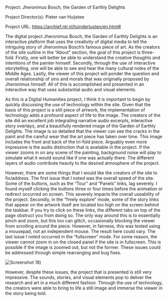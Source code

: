 Project:
Jheronimus Bosch, the Garden of Earthly Delights

Project Director(s):
Pieter van Huijstee

Project URL:
https://archief.ntr.nl/tuinderlusten/en.html#

The digital project Jheronimus Bosch, the Garden of Earthly Delights is an interactive platform that uses the creativity of digital media to tell the intriguing story of Jheronimus Bosch’s famous piece of art. As the creators of the site outline in the “About” section, the goal of this project is three-fold. Firstly, one will better be able to understand the creative thoughts and intentions of the painter himself. Secondly, through the use of interactive storytelling, one will be able to see and hear the many cultural notes of the Middle Ages. Lastly, the viewer of this project will ponder the question and overall relationship of sins and morals that was originally proposed by Jheronimus himself. All of this is accomplished and presented in an interactive way that uses substantial audio and visual elements.

As this is a Digital Humanities project, I think it is important to begin by quickly discussing the use of technology within the site. Given that the basis of this project is a still piece of artwork, the implementation of technology adds a profound aspect of life to the image. The creators of the site did an excellent job integrating narrative audio excerpts, interactive story overlays, and a beautifully rendered image of the Garden of Earthly Delights. The image is so detailed that the viewer can see the cracks in the paint and the careful wear that the art piece has taken over time. This image includes the front and back of the tri-fold piece. Arguably even more impressive is the audio distinction that is available in the project. If the viewer zooms in on any scene of the painting, background noise will play to simulate what it would sound like if one was actually there. The different layers of audio contribute heavily to the desired atmosphere of the project.

However, there are some things that I would like the creators of the site to fix/address. The first issue that I noted was the overall speed of the site. Some of the buttons, such as the “Tour” and “Panels” links, lag severely. I found myself clicking the buttons three or four times before the animation or redirect occurred on screen. This severely impacts the overall useability of the project. Secondly, in the “freely explore” mode, some of the story links that appear on the artwork itself are located too high on the screen behind the taskbar. If you try to click on these links, the different tabs on top of the page obstruct you from doing so. The only way around this is to essentially pinch and zoom, but this too can glitch, occasionally blocking the viewer from scrolling around the piece. However, in fairness, this was tested using a mousepad, not an independent mouse. The result here could vary. The last issue I noted occurred in the “fullscreen” mode. For some reason, the viewer cannot zoom in on the closed panel if the site is in fullscreen. This is possible if the image is zoomed out, but not the former. These issues could be addressed through simple rearranging and bug fixes.

![Screenshot 18](https://Simisgood.github.io/Simisgood-CNU/images/Screenshot(19).png))

However, despite these issues, the project that is presented is still very impressive. The sounds, stories, and visual elements pop to deliver the research and art in a much different fashion.  Through the use of technology, the creators were able to bring to life a still image and immerse the viewer in the story being told. 

